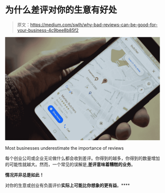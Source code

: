 # 为什么差评对你的生意有好处

> 原文：<https://medium.com/swlh/why-bad-reviews-can-be-good-for-your-business-4c9bee8b85f2>

![](img/06fefa26773a9968f93c002b027cd5b0.png)

Most businesses underestimate the importance of reviews

每个创业公司或企业无论做什么都会收到差评。你得到的越多，你得到的数量增加的可能性就越大。然而，一个常见的误解是,**差评意味着糟糕的业务**。

**情况并非总是如此！**

对你的生意或创业有负面评价**实际上可能比你想象的更有益**。****